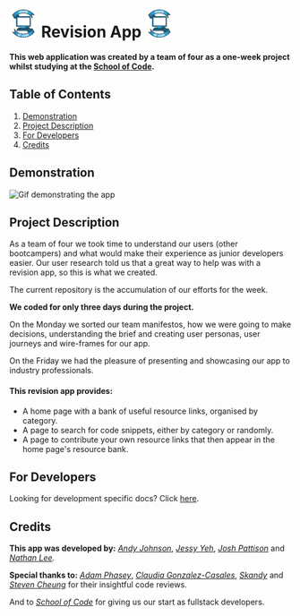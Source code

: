 # <img src="./team-16/public/soc-logo.png" width="50" >  Revision App <img src="./team-16/public/soc-logo.png" width="50" >

**This web application was created by a team of four as a one-week project whilst studying at the [School of Code](https://www.schoolofcode.co.uk/).** 

## Table of Contents

1. [Demonstration](#demonstration)
2. [Project Description](#projectdescription)
3. [For Developers](#for-developers)
4. [Credits](#credits)

## Demonstration
![Gif demonstrating the app](./demo-screenshot.gif)
## Project Description

As a team of four we took time to understand our users (other bootcampers) and what would make their experience as junior developers easier. Our user research told us that a great way to help was with a revision app, so this is what we created. 

The current repository is the accumulation of our efforts for the week. 

**We coded for only three days during the project.**

On the Monday we sorted our team manifestos, how we were going to make decisions, understanding the brief and creating user personas, user journeys and wire-frames for our app. 

On the Friday we had the pleasure of presenting and showcasing our app to industry professionals.

#### This revision app provides:

- A home page with a bank of useful resource links, organised by category.
- A page to search for code snippets, either by category or randomly.
- A page to contribute your own resource links that then appear in the home page's resource bank.

## For Developers

Looking for development specific docs? Click [here](w9_frontend-project-team-16/developer-README.md).

## Credits

**This app was developed by:**
*[Andy Johnson](https://github.com/multi-vit)*, *[Jessy Yeh](https://github.com/Jessy-Yeh)*, *[Josh Pattison](https://github.com/pattisoj)* and *[Nathan Lee](https://github.com/N-LEE-94).*


**Special thanks to:**
*[Adam Phasey](https://github.com/AdamPhasey)*, *[Claudia Gonzalez-Casales](https://github.com/ClaudiaGC1339)*, *[Skandy](https://github.com/skandog)* and *[Steven Cheung](https://github.com/StevenCK1)* for their insightful code reviews.

And to *[School of Code](https://www.schoolofcode.co.uk/)* for giving us our start as fullstack developers.